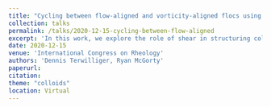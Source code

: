 ```yaml
---
title: "Cycling between flow-aligned and vorticity-aligned flocs using temperature-sensitive colloid-polymer mixtures"
collection: talks
permalink: /talks/2020-12-15-cycling-between-flow-aligned
excerpt: 'In this work, we explore the role of shear in structuring colloidal suspensions and how such shear-induced structuring affects rheological properties. We study mixtures of temperature-responsive poly-N-isopropylacrylamide (PNIPAm) particles about 600 nm in diameter and large polymer molecules acting as depletants. These mixtures undergo fluid-fluid phase separation or gelation depending on colloid and polymer concentrations.'
date: 2020-12-15
venue: 'International Congress on Rheology'
authors: 'Dennis Terwilliger, Ryan McGorty'
paperurl: 
citation: 
theme: "colloids"
location: Virtual
---
```


